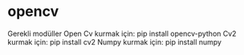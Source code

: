 # opencv
Gerekli modüller
Open Cv kurmak için: pip install opencv-python
Cv2 kurmak için: pip install cv2
Numpy kurmak için: pip install numpy
